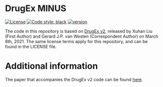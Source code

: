 # DrugEx MINUS
[![License](https://img.shields.io/github/license/naisuu/drugex-minus)](https://github.com/naisuu/drugex-minus/blob/main/LICENSE)
[![Code style: black](https://img.shields.io/badge/code%20style-black-000000.svg)](https://github.com/python/black) 
[![version](https://img.shields.io/github/v/release/naisuu/drugex-minus)](https://github.com/naisuu/drugex-minus/releases)

The code in this repository is based on [DrugEx v2](https://github.com/XuhanLiu/DrugEx), released by Xuhan Liu (First Author) and Gerard J.P. van Westen (Correspondent Author) on March 8th, 2021. The same license terms apply for this repository, and can be found in the LICENSE file.

# Additional information
The paper that accompanies the DrugEx v2 code can be found [here](https://chemrxiv.org/engage/chemrxiv/article-details/60c75834469df47f67f455b9).
